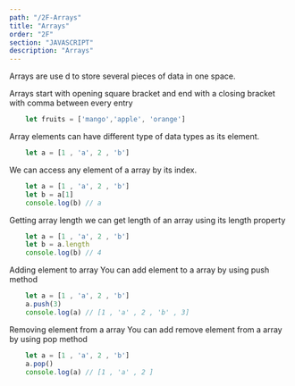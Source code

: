 ```yaml
---
path: "/2F-Arrays"
title: "Arrays"
order: "2F"
section: "JAVASCRIPT"
description: "Arrays"
---
```


Arrays are use d to store several pieces of data in one space.

Arrays start with opening square bracket and end with a closing bracket with comma between every entry 

```js
    let fruits = ['mango','apple', 'orange']
```
Array elements can have different type of data types as its element. 

```js
    let a = [1 , 'a', 2 , 'b']
```

We can access any element of a array by its index.
    
```js
    let a = [1 , 'a', 2 , 'b']
    let b = a[1]
    console.log(b) // a
```

Getting array length 
we can get length of an array using its length property

```js
    let a = [1 , 'a', 2 , 'b']
    let b = a.length
    console.log(b) // 4
```

Adding element to array 
You can add element to a array by using push method

```js
    let a = [1 , 'a', 2 , 'b']
    a.push(3)
    console.log(a) // [1 , 'a' , 2 , 'b' , 3]
```

Removing element from a array 
You can add remove element from a array by using pop method

```js
    let a = [1 , 'a', 2 , 'b']
    a.pop()
    console.log(a) // [1 , 'a' , 2 ]
```